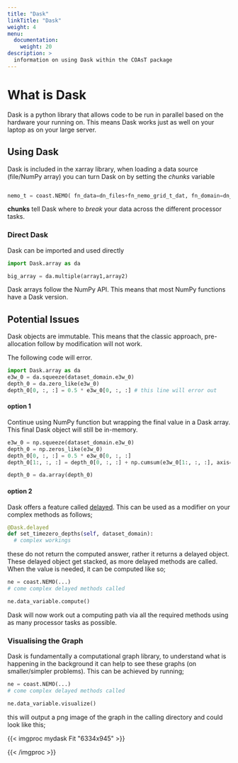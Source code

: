 ```yaml
---
title: "Dask"
linkTitle: "Dask"
weight: 4
menu:
  documentation:
    weight: 20
description: >
  information on using Dask within the COAsT package
---
```


# What is Dask
Dask is a python library that allows code to be run in parallel based on the hardware your running on. This means Dask works just as well on your laptop as on your large server.


## Using Dask
Dask is included in the xarray library, when loading a data source (file/NumPy array) you can turn Dask on by setting the _chunks_ variable

``` python

nemo_t = coast.NEMO( fn_data=dn_files+fn_nemo_grid_t_dat, fn_domain=dn_files+fn_nemo_dom, grid_ref='t-grid', chunks={"time_counter":3})

```

**chunks** tell Dask where to _break_ your data across the different processor tasks.

### Direct Dask

Dask can be imported and used directly

``` python
import Dask.array as da

big_array = da.multiple(array1,array2)

```
Dask arrays follow the NumPy API. This means that most NumPy functions have a Dask version.


## Potential Issues
Dask objects are immutable. This means that the classic approach, pre-allocation follow by modification will not work.

The following code will error.
``` python
import Dask.array as da
e3w_0 = da.squeeze(dataset_domain.e3w_0)
depth_0 = da.zero_like(e3w_0)
depth_0[0, :, :] = 0.5 * e3w_0[0, :, :] # this line will error out
```

#### option 1
Continue using NumPy function but wrapping the final value in a Dask array. This final Dask object will still be in-memory.

``` python
e3w_0 = np.squeeze(dataset_domain.e3w_0)
depth_0 = np.zeros_like(e3w_0)
depth_0[0, :, :] = 0.5 * e3w_0[0, :, :]
depth_0[1:, :, :] = depth_0[0, :, :] + np.cumsum(e3w_0[1:, :, :], axis=0)

depth_0 = da.array(depth_0)
```

#### option 2

Dask offers a feature called [delayed](https://docs.dask.org/en/latest/delayed.html). This can be used as a modifier on your
complex methods as follows;

``` python
@Dask.delayed
def set_timezero_depths(self, dataset_domain):
  # complex workings

```
these do not return the computed answer, rather it returns a delayed object. These delayed object get stacked, as more delayed methods are called. When the value is needed, it can be computed like so;

``` python
ne = coast.NEMO(...)
# come complex delayed methods called

ne.data_variable.compute()
```

Dask will now work out a computing path via all the required methods using as many processor tasks as possible.

### Visualising the Graph
Dask is fundamentally a computational graph library, to understand what is happening in the background it can help to see these graphs (on smaller/simpler problems). This can be achieved by running;

``` python
ne = coast.NEMO(...)
# come complex delayed methods called

ne.data_variable.visualize()
```
this will output a png image of the graph in the calling directory and could look like this;

{{< imgproc mydask Fit "6334x945" >}}

{{< /imgproc >}}
